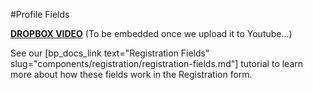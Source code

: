 #Profile Fields

[**DROPBOX VIDEO**](https://www.dropbox.com/s/1fpvlqm3ihju9ys/buddyboss-platform-profile-fields.mp4?raw=1)
(To be embedded once we upload it to Youtube...)

See our [bp_docs_link text="Registration Fields" slug="components/registration/registration-fields.md"] tutorial to learn more about how these fields work in the Registration form.